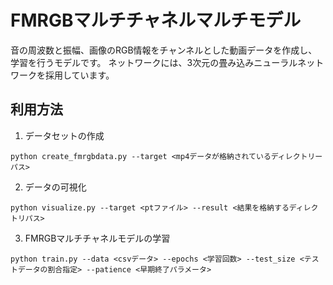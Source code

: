 # FMRGBマルチチャネルマルチモデル
音の周波数と振幅、画像のRGB情報をチャンネルとした動画データを作成し、学習を行うモデルです。
ネットワークには、3次元の畳み込みニューラルネットワークを採用しています。

## 利用方法
1. データセットの作成
```
python create_fmrgbdata.py --target <mp4データが格納されているディレクトリーパス>
```
2. データの可視化
```
python visualize.py --target <ptファイル> --result <結果を格納するディレクトリパス>
```
3. FMRGBマルチチャネルモデルの学習
```
python train.py --data <csvデータ> --epochs <学習回数> --test_size <テストデータの割合指定> --patience <早期終了パラメータ>
```
